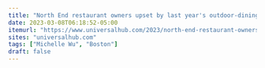 ```yaml
---
title: "North End restaurant owners upset by last year's outdoor-dining fee now claim Mayor Wu hates white, Italian men"
date: 2023-03-08T06:18:52-05:00
itemurl: "https://www.universalhub.com/2023/north-end-restaurant-owners-upset-last-years"
sites: "universalhub.com"
tags: ["Michelle Wu", "Boston"]
draft: false
---
```



